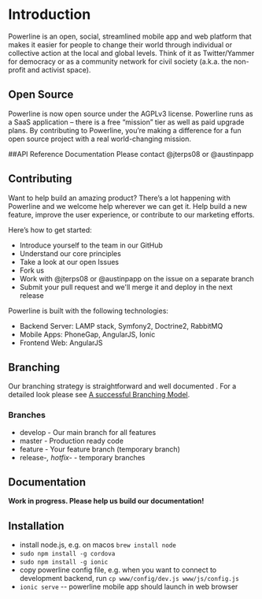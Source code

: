 # Introduction
Powerline is an open, social, streamlined mobile app and web platform that makes it easier for people to change their world through individual or collective action at the local and global levels. Think of it as Twitter/Yammer for democracy or as a community network for civil society (a.k.a. the non-profit and activist space).

## Open Source
Powerline is now open source under the AGPLv3 license. Powerline runs as a SaaS application – there is a free “mission” tier as well as paid upgrade plans. By contributing to Powerline, you’re making a difference for a fun open source project with a real world-changing mission.

##API Reference Documentation
Please contact @jterps08 or @austinpapp

## Contributing
Want to help build an amazing product? There’s a lot happening with Powerline and we welcome help wherever we can get it. Help build a new feature, improve the user experience, or contribute to our marketing efforts.

Here’s how to get started:
* Introduce yourself to the team in our GitHub 
* Understand our core principles
* Take a look at our open Issues
* Fork us
* Work with @jterps08 or @austinpapp on the issue on a separate branch
* Submit your pull request and we'll merge it and deploy in the next release

Powerline is built with the following technologies:
* Backend Server: LAMP stack, Symfony2, Doctrine2, RabbitMQ 
* Mobile Apps: PhoneGap, AngularJS, Ionic
* Frontend Web: AngularJS

## Branching
Our branching strategy is straightforward and well documented . For a detailed look please see [A successful Branching Model](http://nvie.com/posts/a-successful-git-branching-model/). 

### Branches
* develop - Our main branch for all features
* master - Production ready code
* feature - Your feature branch (temporary branch)
* release-*, hotfix-* - temporary branches 

## Documentation
**Work in progress. Please help us build our documentation!**

## Installation

* install node.js, e.g. on macos `brew install node`
* `sudo npm install -g cordova`
* `sudo npm install -g ionic`
* copy powerline config file, e.g. when you want to connect to development backend, run `cp www/config/dev.js www/js/config.js`
* `ionic serve` -- powerline mobile app should launch in web browser
 
